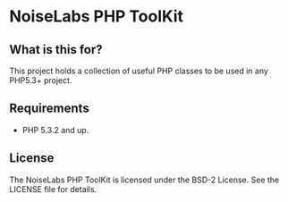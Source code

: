 NoiseLabs PHP ToolKit
=====================

What is this for?
-----------------

This project holds a collection of useful PHP classes to be used in any PHP5.3+ project.

Requirements
------------

* PHP 5.3.2 and up.

License
-------

The NoiseLabs PHP ToolKit is licensed under the BSD-2 License. See the LICENSE file for details.